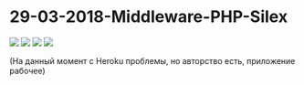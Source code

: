 # 29-03-2018-Middleware-PHP-Silex
![](https://github.com/Kunica97/29-03-2018-Middleware-PHP-Silex/blob/master/1.png)
![](https://github.com/Kunica97/29-03-2018-Middleware-PHP-Silex/blob/master/2.png)
![](https://github.com/Kunica97/29-03-2018-Middleware-PHP-Silex/blob/master/3.png)
![](https://github.com/Kunica97/29-03-2018-Middleware-PHP-Silex/blob/master/4.png)

(На данный момент с Heroku проблемы, но авторство есть, приложение рабочее)
